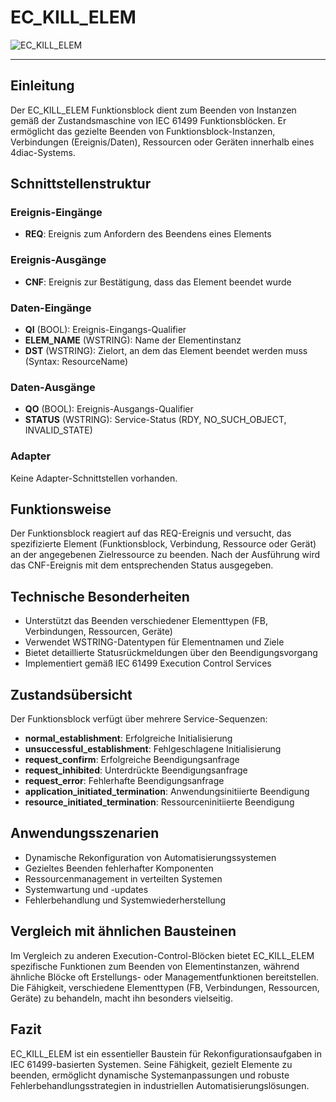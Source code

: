 # EC_KILL_ELEM

![EC_KILL_ELEM](https://user-images.githubusercontent.com/116869307/214154585-0a3f092a-270e-47aa-ad82-6f643b65be11.png)

* * * * * * * * * *

## Einleitung
Der EC_KILL_ELEM Funktionsblock dient zum Beenden von Instanzen gemäß der Zustandsmaschine von IEC 61499 Funktionsblöcken. Er ermöglicht das gezielte Beenden von Funktionsblock-Instanzen, Verbindungen (Ereignis/Daten), Ressourcen oder Geräten innerhalb eines 4diac-Systems.

## Schnittstellenstruktur

### **Ereignis-Eingänge**
- **REQ**: Ereignis zum Anfordern des Beendens eines Elements

### **Ereignis-Ausgänge**
- **CNF**: Ereignis zur Bestätigung, dass das Element beendet wurde

### **Daten-Eingänge**
- **QI** (BOOL): Ereignis-Eingangs-Qualifier
- **ELEM_NAME** (WSTRING): Name der Elementinstanz
- **DST** (WSTRING): Zielort, an dem das Element beendet werden muss (Syntax: ResourceName)

### **Daten-Ausgänge**
- **QO** (BOOL): Ereignis-Ausgangs-Qualifier
- **STATUS** (WSTRING): Service-Status (RDY, NO_SUCH_OBJECT, INVALID_STATE)

### **Adapter**
Keine Adapter-Schnittstellen vorhanden.

## Funktionsweise
Der Funktionsblock reagiert auf das REQ-Ereignis und versucht, das spezifizierte Element (Funktionsblock, Verbindung, Ressource oder Gerät) an der angegebenen Zielressource zu beenden. Nach der Ausführung wird das CNF-Ereignis mit dem entsprechenden Status ausgegeben.

## Technische Besonderheiten
- Unterstützt das Beenden verschiedener Elementtypen (FB, Verbindungen, Ressourcen, Geräte)
- Verwendet WSTRING-Datentypen für Elementnamen und Ziele
- Bietet detaillierte Statusrückmeldungen über den Beendigungsvorgang
- Implementiert gemäß IEC 61499 Execution Control Services

## Zustandsübersicht
Der Funktionsblock verfügt über mehrere Service-Sequenzen:
- **normal_establishment**: Erfolgreiche Initialisierung
- **unsuccessful_establishment**: Fehlgeschlagene Initialisierung
- **request_confirm**: Erfolgreiche Beendigungsanfrage
- **request_inhibited**: Unterdrückte Beendigungsanfrage
- **request_error**: Fehlerhafte Beendigungsanfrage
- **application_initiated_termination**: Anwendungsinitiierte Beendigung
- **resource_initiated_termination**: Ressourceninitiierte Beendigung

## Anwendungsszenarien
- Dynamische Rekonfiguration von Automatisierungssystemen
- Gezieltes Beenden fehlerhafter Komponenten
- Ressourcenmanagement in verteilten Systemen
- Systemwartung und -updates
- Fehlerbehandlung und Systemwiederherstellung

## Vergleich mit ähnlichen Bausteinen
Im Vergleich zu anderen Execution-Control-Blöcken bietet EC_KILL_ELEM spezifische Funktionen zum Beenden von Elementinstanzen, während ähnliche Blöcke oft Erstellungs- oder Managementfunktionen bereitstellen. Die Fähigkeit, verschiedene Elementtypen (FB, Verbindungen, Ressourcen, Geräte) zu behandeln, macht ihn besonders vielseitig.

## Fazit
EC_KILL_ELEM ist ein essentieller Baustein für Rekonfigurationsaufgaben in IEC 61499-basierten Systemen. Seine Fähigkeit, gezielt Elemente zu beenden, ermöglicht dynamische Systemanpassungen und robuste Fehlerbehandlungsstrategien in industriellen Automatisierungslösungen.